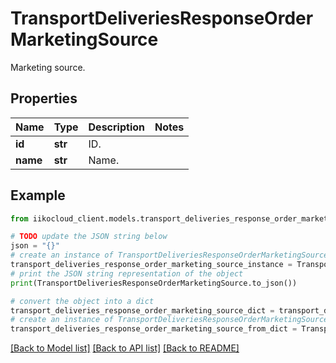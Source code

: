 # TransportDeliveriesResponseOrderMarketingSource

Marketing source.

## Properties

Name | Type | Description | Notes
------------ | ------------- | ------------- | -------------
**id** | **str** | ID. | 
**name** | **str** | Name. | 

## Example

```python
from iikocloud_client.models.transport_deliveries_response_order_marketing_source import TransportDeliveriesResponseOrderMarketingSource

# TODO update the JSON string below
json = "{}"
# create an instance of TransportDeliveriesResponseOrderMarketingSource from a JSON string
transport_deliveries_response_order_marketing_source_instance = TransportDeliveriesResponseOrderMarketingSource.from_json(json)
# print the JSON string representation of the object
print(TransportDeliveriesResponseOrderMarketingSource.to_json())

# convert the object into a dict
transport_deliveries_response_order_marketing_source_dict = transport_deliveries_response_order_marketing_source_instance.to_dict()
# create an instance of TransportDeliveriesResponseOrderMarketingSource from a dict
transport_deliveries_response_order_marketing_source_from_dict = TransportDeliveriesResponseOrderMarketingSource.from_dict(transport_deliveries_response_order_marketing_source_dict)
```
[[Back to Model list]](../README.md#documentation-for-models) [[Back to API list]](../README.md#documentation-for-api-endpoints) [[Back to README]](../README.md)


